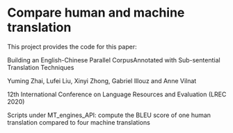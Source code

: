 # Compare human and machine translation

This project provides the code for this paper:

Building an English-Chinese Parallel CorpusAnnotated with Sub-sentential Translation Techniques

Yuming Zhai, Lufei Liu, Xinyi Zhong, Gabriel Illouz and Anne Vilnat

12th International Conference on Language Resources and Evaluation (LREC 2020) 

Scripts under MT_engines_API: compute the BLEU score of one human translation compared to four machine translations 

